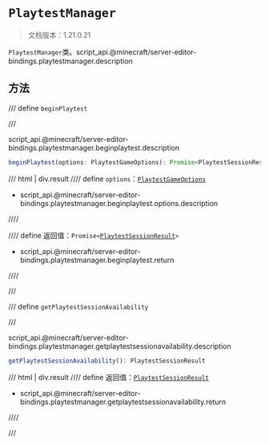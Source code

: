 # `PlaytestManager`

> 文档版本：1.21.0.21

`PlaytestManager`类。script_api.@minecraft/server-editor-bindings.playtestmanager.description

## 方法

/// define
`beginPlaytest`


///

script_api.@minecraft/server-editor-bindings.playtestmanager.beginplaytest.description

```js
beginPlaytest(options: PlaytestGameOptions): Promise<PlaytestSessionResult>
```

/// html | div.result
//// define
`options`：[`PlaytestGameOptions`](./playtestgameoptions.md)

- script_api.@minecraft/server-editor-bindings.playtestmanager.beginplaytest.options.description


////

//// define
返回值：<code>Promise&lt;<a href="../playtestsessionresult/">PlaytestSessionResult</a>&gt;</code>

- script_api.@minecraft/server-editor-bindings.playtestmanager.beginplaytest.return


////

///


/// define
`getPlaytestSessionAvailability`


///

script_api.@minecraft/server-editor-bindings.playtestmanager.getplaytestsessionavailability.description

```js
getPlaytestSessionAvailability(): PlaytestSessionResult
```

/// html | div.result
//// define
返回值：[`PlaytestSessionResult`](./playtestsessionresult.md)

- script_api.@minecraft/server-editor-bindings.playtestmanager.getplaytestsessionavailability.return


////

///


